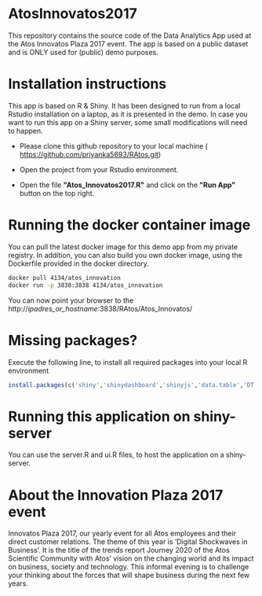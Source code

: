 # AtosInnovatos2017
This repository contains the source code of the Data Analytics App used at the Atos Innovatos Plaza 2017 event.
The app is based on a public dataset and is ONLY used for (public) demo purposes.

# Installation instructions
This app is based on R & Shiny. It has been designed to run from a local Rstudio installation on a laptop, as it is presented in the demo. 
In case you want to run this app on a Shiny server, some small modifications will need to happen.

* Please clone this github repository to your local machine ( https://github.com/priyanka5693/RAtos.git)

* Open the  project from your Rstudio environment.

* Open the file **"Atos_Innovatos2017.R"** and click on the **"Run App"** button on the top right.



# Running the docker container image
You can pull the latest docker image for this demo app from my private registry. In addition, you can
also build you own docker image, using the Dockerfile provided in the docker directory.

```Bash
docker pull 4134/atos_innovation
docker run -p 3838:3838 4134/atos_innovation
```

You can now point your browser to the http://*ipadres_or_hostname*:3838/RAtos/Atos_Innovatos/

# Missing packages?

Execute the following line, to install all required packages into your local R environment

```R
install.packages(c('shiny','shinydashboard','shinyjs','data.table','DT','rpart','rattle','randomForest','sampling','e1071','caTools','sm','pastecs','DMwR','corrplot','caret','xgboost','V8','ggplot2','assertthat'))
```

# Running this application on shiny-server

You can use the server.R and ui.R files, to host the application on a shiny-server.

# About the Innovation Plaza 2017 event

Innovatos Plaza 2017, our yearly event for all Atos employees and their direct customer relations. The theme of this year is ‘Digital Shockwaves in Business’. 
It is the title of the trends report Journey 2020 of the Atos Scientific Community with Atos’ vision on the changing world and its impact on business, society and technology. 
This informal evening is to challenge your thinking about the forces that will shape business during the next few years.








